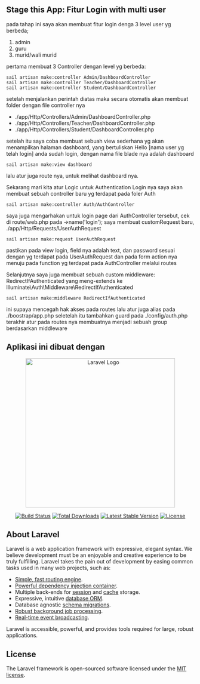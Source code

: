 ## Stage this App: Fitur Login with multi user
pada tahap ini saya akan membuat fitur login denga 3 level user yg berbeda;
1. admin
2. guru
3. murid/wali murid

pertama membuat 3 Controller dengan level yg berbeda:
```
sail artisan make:controller Admin/DashboardController
sail artisan make:controller Teacher/DashboardController
sail artisan make:controller Student/DashboardController
```
setelah menjalankan perintah diatas maka secara otomatis akan membuat folder dengan file controller nya

- ./app/Http/Controllers/Admin/DashboardController.php
- ./app/Http/Controllers/Teacher/DashboardController.php
- ./app/Http/Controllers/Student/DashboardController.php

setelah itu saya coba membuat sebuah view sederhana yg akan menampilkan halaman dashboard, yang bertuliskan Hello [nama user yg telah login] anda sudah login, dengan nama file blade nya adalah dashboard
```
sail artisan make:view dashboard
```
lalu atur juga route nya, untuk melihat dashboard nya.

Sekarang mari kita atur Logic untuk Authentication Login nya
saya akan membuat sebuah controller baru yg terdapat pada foler Auth
```
sail artisan make:controller Auth/AuthController
```
saya juga mengarhakan untuk login page dari AuthController tersebut, cek di route/web.php pada ->name('login');
saya membuat customRequest baru, ./app/Http/Requests/UserAuthRequest
```
sail artisan make:request UserAuthRequest
```
pastikan pada view login, field nya adalah text, dan password sesuai dengan yg terdapat pada UserAuthRequest
dan pada form action nya menuju pada function yg terdapat pada AuthController melalui routes

Selanjutnya saya juga membuat sebuah custom middleware: RedirectIfAuthenticated yang meng-extends ke Illuminate\Auth\Middleware\RedirectIfAuthenticated
```
sail artisan make:middleware RedirectIfAuthenticated
```
ini supaya mencegah hak akses pada routes
lalu atur juga alias pada ./boostrap/app.php
seletelah itu tambahkan guard pada ./config/auth.php
terakhir atur pada routes nya membuatnya menjadi sebuah group berdasarkan middleware

## Aplikasi ini dibuat dengan

<p align="center"><a href="https://laravel.com" target="_blank"><img src="https://raw.githubusercontent.com/laravel/art/master/logo-lockup/5%20SVG/2%20CMYK/1%20Full%20Color/laravel-logolockup-cmyk-red.svg" width="400" alt="Laravel Logo"></a></p>

<p align="center">
<a href="https://github.com/laravel/framework/actions"><img src="https://github.com/laravel/framework/workflows/tests/badge.svg" alt="Build Status"></a>
<a href="https://packagist.org/packages/laravel/framework"><img src="https://img.shields.io/packagist/dt/laravel/framework" alt="Total Downloads"></a>
<a href="https://packagist.org/packages/laravel/framework"><img src="https://img.shields.io/packagist/v/laravel/framework" alt="Latest Stable Version"></a>
<a href="https://packagist.org/packages/laravel/framework"><img src="https://img.shields.io/packagist/l/laravel/framework" alt="License"></a>
</p>

## About Laravel

Laravel is a web application framework with expressive, elegant syntax. We believe development must be an enjoyable and creative experience to be truly fulfilling. Laravel takes the pain out of development by easing common tasks used in many web projects, such as:

- [Simple, fast routing engine](https://laravel.com/docs/routing).
- [Powerful dependency injection container](https://laravel.com/docs/container).
- Multiple back-ends for [session](https://laravel.com/docs/session) and [cache](https://laravel.com/docs/cache) storage.
- Expressive, intuitive [database ORM](https://laravel.com/docs/eloquent).
- Database agnostic [schema migrations](https://laravel.com/docs/migrations).
- [Robust background job processing](https://laravel.com/docs/queues).
- [Real-time event broadcasting](https://laravel.com/docs/broadcasting).

Laravel is accessible, powerful, and provides tools required for large, robust applications.

## License

The Laravel framework is open-sourced software licensed under the [MIT license](https://opensource.org/licenses/MIT).
